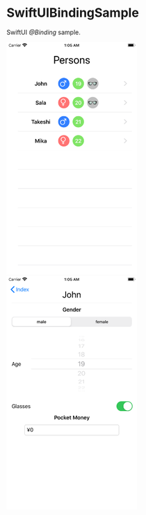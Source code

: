 # SwiftUIBindingSample

SwiftUI *@Binding* sample.

<img src="https://raw.githubusercontent.com/daisuke-t-jp/SwiftUIBindingSample/master/Screenshot-1.png" width=300>

<img src="https://raw.githubusercontent.com/daisuke-t-jp/SwiftUIBindingSample/master/Screenshot-2.png" width=300>
